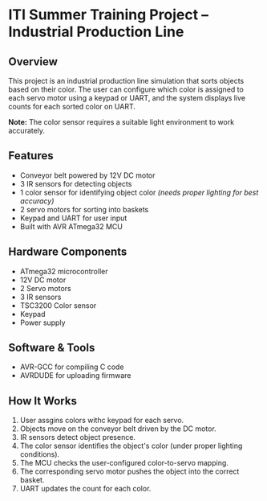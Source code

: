 # ITI Summer Training Project – Industrial Production Line

## Overview
This project is an industrial production line simulation that sorts objects based on their color. The user can configure which color is assigned to each servo motor using a keypad or UART, and the system displays live counts for each sorted color on UART.

**Note:** The color sensor requires a suitable light environment to work accurately.

## Features
- Conveyor belt powered by 12V DC motor
- 3 IR sensors for detecting objects
- 1 color sensor for identifying object color *(needs proper lighting for best accuracy)*
- 2 servo motors for sorting into baskets
- Keypad and UART for user input
- Built with AVR ATmega32 MCU

## Hardware Components
- ATmega32 microcontroller
- 12V DC motor 
- 2 Servo motors
- 3 IR sensors
- TSC3200 Color sensor
- Keypad
- Power supply

## Software & Tools
- AVR-GCC for compiling C code
- AVRDUDE for uploading firmware

## How It Works
1. User assgins colors withc keypad for each servo.
2. Objects move on the conveyor belt driven by the DC motor.
3. IR sensors detect object presence.
4. The color sensor identifies the object's color (under proper lighting conditions).
5. The MCU checks the user-configured color-to-servo mapping.
6. The corresponding servo motor pushes the object into the correct basket.
7. UART updates the count for each color.
